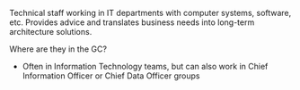 Technical staff working in IT departments with computer systems, software, etc. Provides advice and translates business needs into long-term architecture solutions.

Where are they in the GC?
* Often in Information Technology teams, but can also work in Chief Information Officer or Chief Data Officer groups